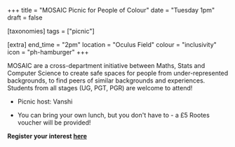 +++
title = "MOSAIC Picnic for People of Colour"
date = "Tuesday 1pm"
draft = false

[taxonomies]
tags = ["picnic"]

[extra]
end_time = "2pm"
location = "Oculus Field"
colour = "inclusivity"
icon = "ph-hamburger"
+++

MOSAIC are a cross-department initiative between Maths, Stats and Computer Science to create safe spaces for people from under-represented backgrounds, to find peers of similar backgrounds and experiences. Students from all stages (UG, PGT, PGR) are welcome to attend!

 - Picnic host: Vanshi

 - You can bring your own lunch, but you don't have to - a £5 Rootes voucher will be provided!

**Register your interest [here](https://warwick.ac.uk/fac/sci/mosaic/events/picnics/)**
